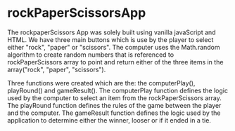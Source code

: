 # rockPaperScissorsApp

The rockpaperScissors App was solely built using vanilla javaScript and HTML. We have three main buttons which is use by the player to select either "rock", "paper" or "scissors". The computer uses the Math.random algorithm to create random numbers that is referenced to rockPaperScissors array to point and return either of the three items in the array("rock", "paper", "scissors").

Three functions were created which are the: the computerPlay(), playRound() and gameResult().
The computerPlay function defines the logic used by the computer to select an item from the rockPaperScissors array.
The playRound function defines the rules of the game between the player and the computer.
The gameResult function defines the logic used by the application to determine either the winner, looser or if it ended in a tie.